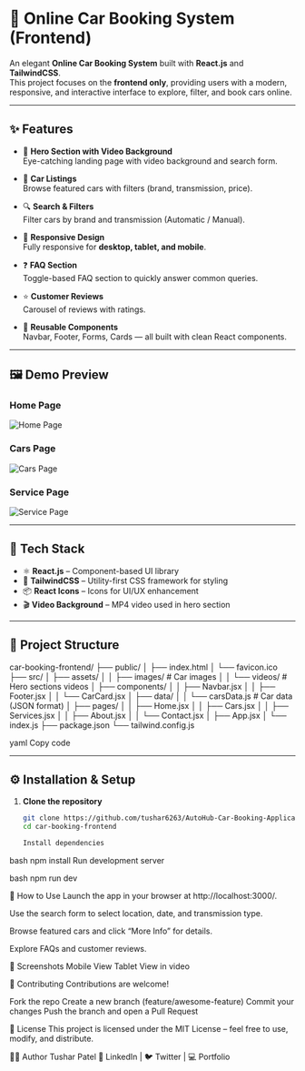 # 🚗 Online Car Booking System (Frontend)

An elegant **Online Car Booking System** built with **React.js** and **TailwindCSS**.  
This project focuses on the **frontend only**, providing users with a modern, responsive, and interactive interface to explore, filter, and book cars online.  

---

## ✨ Features

- 🎥 **Hero Section with Video Background**  
  Eye-catching landing page with video background and search form.

- 🚙 **Car Listings**  
  Browse featured cars with filters (brand, transmission, price).

- 🔍 **Search & Filters**  
  Filter cars by brand and transmission (Automatic / Manual).

- 📱 **Responsive Design**  
  Fully responsive for **desktop, tablet, and mobile**.

- ❓ **FAQ Section**  
  Toggle-based FAQ section to quickly answer common queries.

- ⭐ **Customer Reviews**  
  Carousel of reviews with ratings.

- 📌 **Reusable Components**  
  Navbar, Footer, Forms, Cards — all built with clean React components.

---

## 🖼️ Demo Preview

### Home Page
![Home Page](./assets/screenshots/Home.png)

### Cars Page
![Cars Page](./assets/screenshots/Cars.png)

### Service Page
![Service Page](./assets/screenshots/Service.png)

---

## 🚀 Tech Stack

- ⚛️ **React.js** – Component-based UI library  
- 🎨 **TailwindCSS** – Utility-first CSS framework for styling  
- 📦 **React Icons** – Icons for UI/UX enhancement  
- 🎬 **Video Background** – MP4 video used in hero section  

---

## 📂 Project Structure

car-booking-frontend/
├── public/
│ ├── index.html
│ └── favicon.ico
├── src/
│ ├── assets/
│ │ ├── images/ # Car images
│ │ └── videos/ # Hero sections videos
│ ├── components/
│ │ ├── Navbar.jsx
│ │ ├── Footer.jsx
│ │ └── CarCard.jsx
│ ├── data/
│ │ └── carsData.js # Car data (JSON format)
│ ├── pages/
│ │ ├── Home.jsx
│ │ ├── Cars.jsx
│ │ ├── Services.jsx
│ │ ├── About.jsx
│ │ └── Contact.jsx
│ ├── App.jsx
│ └── index.js
├── package.json
└── tailwind.config.js

yaml
Copy code

---

## ⚙️ Installation & Setup

1. **Clone the repository**
   ```bash
   git clone https://github.com/tushar6263/AutoHub-Car-Booking-Application-.git
   cd car-booking-frontend
   
   Install dependencies

bash
npm install
Run development server

bash
npm run dev

🎯 How to Use
Launch the app in your browser at http://localhost:3000/.

Use the search form to select location, date, and transmission type.

Browse featured cars and click “More Info” for details.

Explore FAQs and customer reviews.

📸 Screenshots
Mobile View
Tablet View
in video

🤝 Contributing
Contributions are welcome!

Fork the repo
Create a new branch (feature/awesome-feature)
Commit your changes
Push the branch and open a Pull Request

📜 License
This project is licensed under the MIT License – feel free to use, modify, and distribute.

👨‍💻 Author
Tushar Patel
🔗 LinkedIn | 🐦 Twitter | 💻 Portfolio


